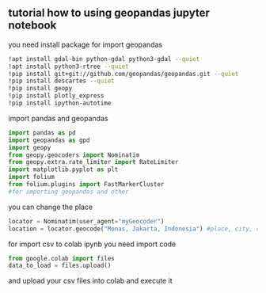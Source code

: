 ## tutorial how to using geopandas jupyter notebook
you need install package for import geopandas
```bash
!apt install gdal-bin python-gdal python3-gdal --quiet
!apt install python3-rtree --quiet
!pip install git+git://github.com/geopandas/geopandas.git --quiet
!pip install descartes --quiet
!pip install geopy
!pip install plotly_express
!pip install ipython-autotime
```

import pandas and geopandas
```python
import pandas as pd
import geopandas as gpd
import geopy
from geopy.geocoders import Nominatim
from geopy.extra.rate_limiter import RateLimiter
import matplotlib.pyplot as plt
import folium
from folium.plugins import FastMarkerCluster
#for importing geopandas and other
```
you can change the place
```python
locator = Nominatim(user_agent="myGeocoder")
location = locator.geocode("Monas, Jakarta, Indonesia") #place, city, country
```
for import csv to colab ipynb you need import code 
```python
from google.colab import files
data_to_load = files.upload()
```
and upload your csv files into colab and execute it
